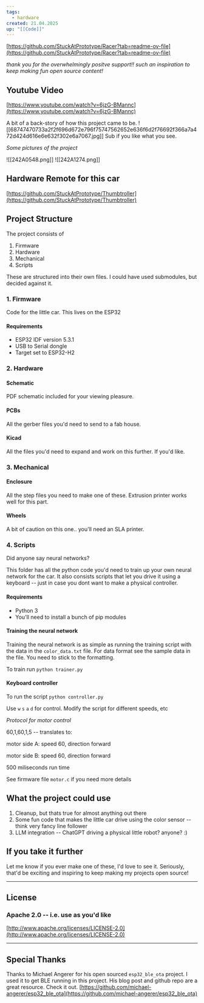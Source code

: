 ```yaml
---
tags:
  - hardware
created: 21.04.2025
up: "[[Code]]"
---
```

[https://github.com/StuckAtPrototype/Racer?tab=readme-ov-file](https://github.com/StuckAtPrototype/Racer?tab=readme-ov-file)

_thank you for the overwhelmingly positve support!! such an inspiration to keep making fun open source content!_

## Youtube Video

[https://www.youtube.com/watch?v=6jzG-BMannc](https://www.youtube.com/watch?v=6jzG-BMannc)

A bit of a back-story of how this project came to be.
![[68747470733a2f2f696d672e796f75747562652e636f6d2f76692f366a7a472d424d616e6e632f302e6a7067.jpg]]
Sub if you like what you see.

_Some pictures of the project_

![[242A0548.png]]
![[242A1274.png]]

## Hardware Remote for this car

[https://github.com/StuckAtPrototype/Thumbtroller](https://github.com/StuckAtPrototype/Thumbtroller)

## Project Structure

The project consists of

1. Firmware
2. Hardware
3. Mechanical
4. Scripts

These are structured into their own files. I could have used submodules, but decided against it.

### 1. Firmware
Code for the little car. This lives on the ESP32

#### Requirements
- ESP32 IDF version 5.3.1
- USB to Serial dongle
- Target set to ESP32-H2

### 2. Hardware
#### Schematic
PDF schematic included for your viewing pleasure.

#### PCBs
All the gerber files you'd need to send to a fab house.

#### Kicad
All the files you'd need to expand and work on this further. If you'd like.

### 3. Mechanical
#### Enclosure
All the step files you need to make one of these. Extrusion printer works well for this part.

#### Wheels
A bit of caution on this one.. you'll need an SLA printer.

### 4. Scripts
Did anyone say neural networks?

This folder has all the python code you'd need to train up your own neural network for the car. It also consists scripts that let you drive it using a keyboard -- just in case you dont want to make a physical controller.

#### Requirements
- Python 3
- You'll need to install a bunch of pip modules

#### Training the neural network

Training the neural network is as simple as running the training script with the data in the `color_data.txt` file. For data format see the sample data in the file. You need to stick to the formatting.

To train run `python trainer.py`

#### Keyboard controller
To run the script `python controller.py`

Use `w` `s` `a` `d` for control. Modify the script for different speeds, etc

_Protocol for motor control_

60,1,60,1,5 -- translates to:

motor side A: speed 60, direction forward

motor side B: speed 60, direction forward

500 miliseconds run time

See firmware file `motor.c` if you need more details

## What the project could use
1. Cleanup, but thats true for almost anything out there
2. Some fun code that makes the little car drive using the color sensor -- think very fancy line follower
3. LLM integration -- ChatGPT driving a physical little robot? anyone? :)

## If you take it further
Let me know if you ever make one of these, I'd love to see it. Seriously, that'd be exciting and inspiring to keep making my projects open source!

---

## License
### Apache 2.0 -- i.e. use as you'd like
[http://www.apache.org/licenses/LICENSE-2.0](http://www.apache.org/licenses/LICENSE-2.0)

---

## Special Thanks
Thanks to Michael Angerer for his open sourced `esp32_ble_ota` project. I used it to get BLE running in this project. His blog post and github repo are a great resource. Check it out. [https://github.com/michael-angerer/esp32_ble_ota](https://github.com/michael-angerer/esp32_ble_ota)